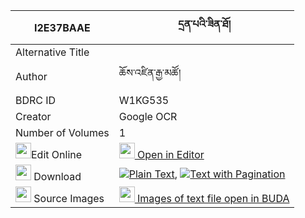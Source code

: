 |I2E37BAAE|དྲན་པའི་ཟིན་ཐོ། 
| --- | --- 
|Alternative Title |
|Author| ཆོས་འཛིན་རྒྱ་མཚོ།
|BDRC ID | W1KG535
|Creator | Google OCR
|Number of Volumes| 1
|<img width="25" src="https://img.icons8.com/color/25/000000/edit-property.png">Edit Online| [<img width="25" src="https://avatars.githubusercontent.com/u/45091458?s=200&v=4"> Open in Editor](http://editor.openpecha.org/I2E37BAAE)
|<img width="25" src="https://img.icons8.com/fluent/48/000000/download-2.png"/>  Download | [![](https://img.icons8.com/color/20/000000/txt.png)Plain Text](https://github.com/Openpecha/I2E37BAAE/releases/download/v1/drenpa_i_zinto_plain_I2E37BAAE.zip), [![](https://img.icons8.com/color/20/000000/txt.png)Text with Pagination](https://github.com/Openpecha/I2E37BAAE/releases/download/v1/drenpa_i_zinto_pages_I2E37BAAE.zip)
|<img width="25" src="https://img.icons8.com/plasticine/100/000000/pictures-folder.png"/>  Source Images | [<img width="25" src="https://library.bdrc.io/icons/BUDA-small.svg"> Images of text file open in BUDA](https://library.bdrc.io/show/bdr:W1KG535)